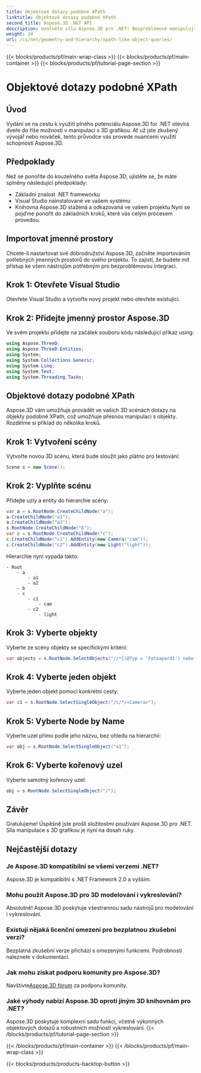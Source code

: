 ```yaml
---
title: Objektové dotazy podobné XPath
linktitle: Objektové dotazy podobné XPath
second_title: Aspose.3D .NET API
description: Uvolněte sílu Aspose.3D pro .NET! Bezproblémově manipulujte s 3D grafikou pomocí dotazů podobných XPath. Stáhněte si nyní a zažijte novou hru.
weight: 24
url: /cs/net/geometry-and-hierarchy/xpath-like-object-queries/
---
```


{{< blocks/products/pf/main-wrap-class >}}
{{< blocks/products/pf/main-container >}}
{{< blocks/products/pf/tutorial-page-section >}}

# Objektové dotazy podobné XPath

## Úvod
Vydání se na cestu k využití plného potenciálu Aspose.3D for .NET otevírá dveře do říše možností v manipulaci s 3D grafikou. Ať už jste zkušený vývojář nebo nováček, tento průvodce vás provede nuancemi využití schopností Aspose.3D.
## Předpoklady
Než se ponoříte do kouzelného světa Aspose.3D, ujistěte se, že máte splněny následující předpoklady:
- Základní znalost .NET frameworku
- Visual Studio nainstalované ve vašem systému
- Knihovna Aspose.3D stažená a odkazovaná ve vašem projektu
Nyní se pojďme ponořit do základních kroků, které vás celým procesem provedou.
## Importovat jmenné prostory
Chcete-li nastartovat své dobrodružství Aspose.3D, začněte importováním potřebných jmenných prostorů do svého projektu. To zajistí, že budete mít přístup ke všem nástrojům potřebným pro bezproblémovou integraci.
## Krok 1: Otevřete Visual Studio
Otevřete Visual Studio a vytvořte nový projekt nebo otevřete existující.
## Krok 2: Přidejte jmenný prostor Aspose.3D
Ve svém projektu přidejte na začátek souboru kódu následující příkaz using:
```csharp
using Aspose.ThreeD;
using Aspose.ThreeD.Entities;
using System;
using System.Collections.Generic;
using System.Linq;
using System.Text;
using System.Threading.Tasks;
```
## Objektové dotazy podobné XPath
Aspose.3D vám umožňuje provádět ve vašich 3D scénách dotazy na objekty podobné XPath, což umožňuje přesnou manipulaci s objekty. Rozdělme si příklad do několika kroků.
## Krok 1: Vytvoření scény
Vytvořte novou 3D scénu, která bude sloužit jako plátno pro testování:
```csharp
Scene s = new Scene();
```
## Krok 2: Vyplňte scénu
Přidejte uzly a entity do hierarchie scény:
```csharp
var a = s.RootNode.CreateChildNode("a");
a.CreateChildNode("a1");
a.CreateChildNode("a2");
s.RootNode.CreateChildNode("b");
var c = s.RootNode.CreateChildNode("c");
c.CreateChildNode("c1").AddEntity(new Camera("cam"));
c.CreateChildNode("c2").AddEntity(new Light("light"));
```
Hierarchie nyní vypadá takto:
```
- Root
    - a
        - a1
        - a2
    - b
    - c
        - c1
            - cam
        - c2
            - light
```
## Krok 3: Vyberte objekty
Vyberte ze scény objekty se specifickými kritérii:
```csharp
var objects = s.RootNode.SelectObjects("//*[(@Typ = 'Fotoaparát') nebo (@Jméno = 'světlo')]");
```
## Krok 4: Vyberte jeden objekt
Vyberte jeden objekt pomocí konkrétní cesty:
```csharp
var c1 = s.RootNode.SelectSingleObject("/c/*/<Camera>");
```
## Krok 5: Vyberte Node by Name
Vyberte uzel přímo podle jeho názvu, bez ohledu na hierarchii:
```csharp
var obj = s.RootNode.SelectSingleObject("a1");
```
## Krok 6: Vyberte kořenový uzel
Vyberte samotný kořenový uzel:
```csharp
obj = s.RootNode.SelectSingleObject("/");
```
## Závěr
Gratulujeme! Úspěšně jste prošli složitostmi používání Aspose.3D pro .NET. Síla manipulace s 3D grafikou je nyní na dosah ruky.
## Nejčastější dotazy
### Je Aspose.3D kompatibilní se všemi verzemi .NET?
Aspose.3D je kompatibilní s .NET Framework 2.0 a vyšším.
### Mohu použít Aspose.3D pro 3D modelování i vykreslování?
Absolutně! Aspose.3D poskytuje všestrannou sadu nástrojů pro modelování i vykreslování.
### Existují nějaká licenční omezení pro bezplatnou zkušební verzi?
Bezplatná zkušební verze přichází s omezenými funkcemi. Podrobnosti naleznete v dokumentaci.
### Jak mohu získat podporu komunity pro Aspose.3D?
 Navštivte[Aspose.3D fórum](https://forum.aspose.com/c/3d/18) za podporu komunity.
### Jaké výhody nabízí Aspose.3D oproti jiným 3D knihovnám pro .NET?
Aspose.3D poskytuje komplexní sadu funkcí, včetně výkonných objektových dotazů a robustních možností vykreslování.
{{< /blocks/products/pf/tutorial-page-section >}}

{{< /blocks/products/pf/main-container >}}
{{< /blocks/products/pf/main-wrap-class >}}

{{< blocks/products/products-backtop-button >}}
